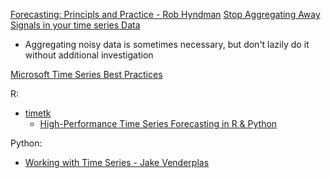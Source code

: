 [Forecasting: Principls and Practice - Rob Hyndman](https://otexts.com/fpp3/)
[Stop Aggregating Away Signals in your time series Data](https://stackoverflow.blog/2022/03/03/stop-aggregating-away-the-signal-in-your-data/)
  * Aggregating noisy data is sometimes necessary, but don't lazily do it without additional investigation 
  
[Microsoft Time Series Best Practices](https://github.com/microsoft/forecasting)

R:
   * [timetk](https://business-science.github.io/timetk/) 
        * [High-Performance Time Series Forecasting in R & Python](https://www.youtube.com/watch?v=elQb4VzRINg&feature=emb_title)


Python:
  * [Working with Time Series - Jake Venderplas](https://jakevdp.github.io/PythonDataScienceHandbook/03.11-working-with-time-series.html)

